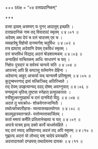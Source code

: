 +++
title = "०४ दत्ताप्रदानिकम्"

+++

दत्त्वा द्रव्यम् असम्यग् यः पुनर् आदातुम् इच्छति ।  
दत्ताप्रदानिकं नाम तद् विवादपदं स्मृतम् ॥ ४।०१ ॥  
अदेयम् अथ देयं च दत्तं चादत्तम् एव च ।  
व्यवहारेषु विज्ञेयो दानमार्गश् चतुर्विधः ॥ ४।०२ ॥  
तत्र ह्यष्टाव् अदेयानि देयम् एकविधं स्मृतम् ।  
दत्तं सप्तविधं विद्याद् अदत्तं षोडशात्मकम् ॥ ४।०३ ॥  
अन्वाहितं याचितकम् आधिः साधारणं च यत् ।  
निक्षेपः पुत्रदारं च सर्वस्वं चान्वये सति ॥ ४।०४ ॥  
आपत्स्व् अपि हि कष्टासु वर्तमानेन देहिना ।  
अदेयान्य् आहुर् आचार्या यच् चान्यस्मै प्रतिश्रुतम् ॥ ४।०५ ॥  
कुटुम्बभरणाद् द्रव्यं यत्किञ्चिद् अतिरिच्यते ।  
तद् देयम् उपहृत्यान्यद् ददद् दोषम् अवाप्नुयात् ॥ ४।०६ ॥  
पण्यमूल्यं भृतिस् तुष्ट्या स्नेहात् प्रत्युपकारतः ।  
स्त्रीशुल्कानुग्रहार्थं च दत्तं दानविदो विदुः ॥ ४।०७ ॥  
अदत्तं तु भयक्रोध- शोकवेगरुजान्वितैः ।  
तथोत्कोचपरीहास- व्यत्यासच्छलयोगतः ॥ ४।०८ ॥  
बालमूढास्वतन्त्रार्त- मत्तोन्मत्तापवर्जितम् ।  
कर्ता ममायं कर्मेति प्रतिलाभेच्छया च यत् ॥ ४।०९ ॥  
अपात्रे पात्रम् इत्य् उक्ते कार्ये चाधर्मसंहिते ।  
यद् दत्तं स्याद् अविज्ञानाद् अदत्तं तद् अपि स्मृतम् ॥ ४।१० ॥  
गृह्णात्य् अदत्तं यो लोभाद् यश् चादेयं प्रयच्छति ।  
अदत्तादायको दण्ड्यस् तथादेयस्य दायकः ॥ ४।११ ॥
